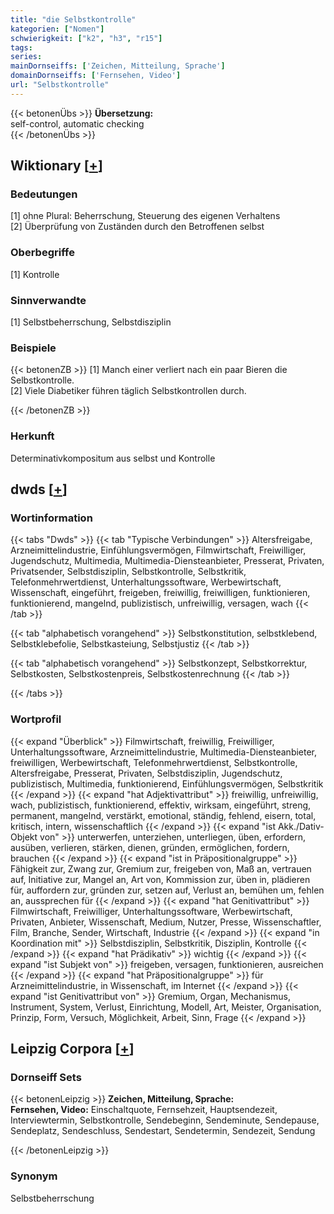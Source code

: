 ```yaml
---
title: "die Selbstkontrolle"
kategorien: ["Nomen"]
schwierigkeit: ["k2", "h3", "r15"]
tags:
series:
mainDornseiffs: ['Zeichen, Mitteilung, Sprache']
domainDornseiffs: ['Fernsehen, Video']
url: "Selbstkontrolle"
---
```


{{< betonenÜbs >}}
**Übersetzung:**  
self-control, automatic checking  
{{< /betonenÜbs >}}

## Wiktionary [[+](https://de.wiktionary.org/wiki/Selbstkontrolle)]

### Bedeutungen
[1] ohne Plural: Beherrschung, Steuerung des eigenen Verhaltens  
[2] Überprüfung von Zuständen durch den Betroffenen selbst  

### Oberbegriffe
[1] Kontrolle  

### Sinnverwandte
[1] Selbstbeherrschung, Selbstdisziplin  

### Beispiele
{{< betonenZB >}}
[1] Manch einer verliert nach ein paar Bieren die Selbstkontrolle.  
[2] Viele Diabetiker führen täglich Selbstkontrollen durch.  

{{< /betonenZB >}}
### Herkunft
Determinativkompositum aus selbst und Kontrolle  



## dwds [[+](https://www.dwds.de/wb/Selbstkontrolle)]

### Wortinformation
{{< tabs "Dwds" >}}
{{< tab "Typische Verbindungen" >}}
Altersfreigabe, Arzneimittelindustrie, Einfühlungsvermögen, Filmwirtschaft, Freiwilliger, Jugendschutz, Multimedia, Multimedia-Diensteanbieter, Presserat, Privaten, Privatsender, Selbstdisziplin, Selbstkontrolle, Selbstkritik, Telefonmehrwertdienst, Unterhaltungssoftware, Werbewirtschaft, Wissenschaft, eingeführt, freigeben, freiwillig, freiwilligen, funktionieren, funktionierend, mangelnd, publizistisch, unfreiwillig, versagen, wach
{{< /tab >}}

{{< tab "alphabetisch vorangehend" >}}
Selbstkonstitution, selbstklebend, Selbstklebefolie, Selbstkasteiung, Selbstjustiz
{{< /tab >}}

{{< tab "alphabetisch vorangehend" >}}
Selbstkonzept, Selbstkorrektur, Selbstkosten, Selbstkostenpreis, Selbstkostenrechnung
{{< /tab >}}

{{< /tabs >}}

### Wortprofil
{{< expand "Überblick" >}} Filmwirtschaft, freiwillig, Freiwilliger, Unterhaltungssoftware, Arzneimittelindustrie, Multimedia-Diensteanbieter, freiwilligen, Werbewirtschaft, Telefonmehrwertdienst, Selbstkontrolle, Altersfreigabe, Presserat, Privaten, Selbstdisziplin, Jugendschutz, publizistisch, Multimedia, funktionierend, Einfühlungsvermögen, Selbstkritik {{< /expand >}}
{{< expand "hat Adjektivattribut" >}} freiwillig, unfreiwillig, wach, publizistisch, funktionierend, effektiv, wirksam, eingeführt, streng, permanent, mangelnd, verstärkt, emotional, ständig, fehlend, eisern, total, kritisch, intern, wissenschaftlich {{< /expand >}}
{{< expand "ist Akk./Dativ-Objekt von" >}} unterwerfen, unterziehen, unterliegen, üben, erfordern, ausüben, verlieren, stärken, dienen, gründen, ermöglichen, fordern, brauchen {{< /expand >}}
{{< expand "ist in Präpositionalgruppe" >}} Fähigkeit zur, Zwang zur, Gremium zur, freigeben von, Maß an, vertrauen auf, Initiative zur, Mangel an, Art von, Kommission zur, üben in, plädieren für, auffordern zur, gründen zur, setzen auf, Verlust an, bemühen um, fehlen an, aussprechen für {{< /expand >}}
{{< expand "hat Genitivattribut" >}} Filmwirtschaft, Freiwilliger, Unterhaltungssoftware, Werbewirtschaft, Privaten, Anbieter, Wissenschaft, Medium, Nutzer, Presse, Wissenschaftler, Film, Branche, Sender, Wirtschaft, Industrie {{< /expand >}}
{{< expand "in Koordination mit" >}} Selbstdisziplin, Selbstkritik, Disziplin, Kontrolle {{< /expand >}}
{{< expand "hat Prädikativ" >}} wichtig {{< /expand >}}
{{< expand "ist Subjekt von" >}} freigeben, versagen, funktionieren, ausreichen {{< /expand >}}
{{< expand "hat Präpositionalgruppe" >}} für Arzneimittelindustrie, in Wissenschaft, im Internet {{< /expand >}}
{{< expand "ist Genitivattribut von" >}} Gremium, Organ, Mechanismus, Instrument, System, Verlust, Einrichtung, Modell, Art, Meister, Organisation, Prinzip, Form, Versuch, Möglichkeit, Arbeit, Sinn, Frage {{< /expand >}}

## Leipzig Corpora [[+](https://corpora.uni-leipzig.de/en/res?word=Selbstkontrolle&corpusId=deu_newscrawl-public_2018)]

### Dornseiff Sets
{{< betonenLeipzig >}}
**Zeichen, Mitteilung, Sprache:**  
**Fernsehen, Video:** Einschaltquote, Fernsehzeit, Hauptsendezeit, Interviewtermin, Selbstkontrolle, Sendebeginn, Sendeminute, Sendepause, Sendeplatz, Sendeschluss, Sendestart, Sendetermin, Sendezeit, Sendung  

{{< /betonenLeipzig >}}

### Synonym
Selbstbeherrschung

